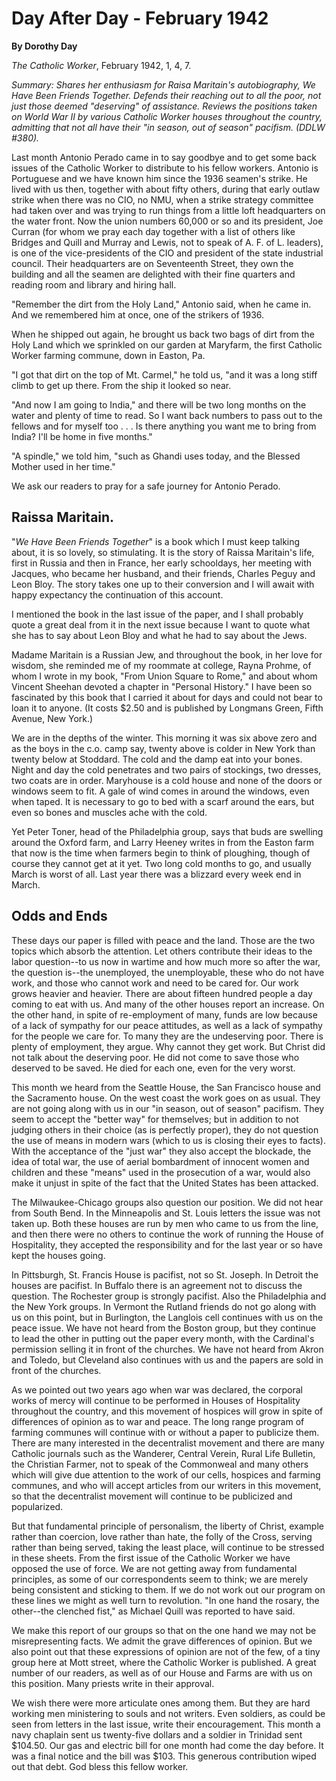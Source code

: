 Day After Day - February 1942
=============================

**By Dorothy Day**

*The Catholic Worker*, February 1942, 1, 4, 7.

*Summary: Shares her enthusiasm for Raisa Maritain's autobiography, *We
Have Been Friends Together*. Defends their reaching out to all the poor,
not just those deemed "deserving" of assistance. Reviews the positions
taken on World War II by various Catholic Worker houses throughout the
country, admitting that not all have their "in season, out of season"
pacifism. (DDLW \#380).*

Last month Antonio Perado came in to say goodbye and to get some back
issues of the Catholic Worker to distribute to his fellow workers.
Antonio is Portuguese and we have known him since the 1936 seamen's
strike. He lived with us then, together with about fifty others, during
that early outlaw strike when there was no CIO, no NMU, when a strike
strategy committee had taken over and was trying to run things from a
little loft headquarters on the water front. Now the union numbers
60,000 or so and its president, Joe Curran (for whom we pray each day
together with a list of others like Bridges and Quill and Murray and
Lewis, not to speak of A. F. of L. leaders), is one of the
vice-presidents of the CIO and president of the state industrial
council. Their headquarters are on Seventeenth Street, they own the
building and all the seamen are delighted with their fine quarters and
reading room and library and hiring hall.

"Remember the dirt from the Holy Land," Antonio said, when he came in.
And we remembered him at once, one of the strikers of 1936.

When he shipped out again, he brought us back two bags of dirt from the
Holy Land which we sprinkled on our garden at Maryfarm, the first
Catholic Worker farming commune, down in Easton, Pa.

"I got that dirt on the top of Mt. Carmel," he told us, "and it was a
long stiff climb to get up there. From the ship it looked so near.

"And now I am going to India," and there will be two long months on the
water and plenty of time to read. So I want back numbers to pass out to
the fellows and for myself too . . . Is there anything you want me to
bring from India? I'll be home in five months."

"A spindle," we told him, "such as Ghandi uses today, and the Blessed
Mother used in her time."

We ask our readers to pray for a safe journey for Antonio Perado.

Raissa Maritain.
----------------

"*We Have Been Friends Together*" is a book which I must keep talking
about, it is so lovely, so stimulating. It is the story of Raissa
Maritain's life, first in Russia and then in France, her early
schooldays, her meeting with Jacques, who became her husband, and their
friends, Charles Peguy and Leon Bloy. The story takes one up to their
conversion and I will await with happy expectancy the continuation of
this account.

I mentioned the book in the last issue of the paper, and I shall
probably quote a great deal from it in the next issue because I want to
quote what she has to say about Leon Bloy and what he had to say about
the Jews.

Madame Maritain is a Russian Jew, and throughout the book, in her love
for wisdom, she reminded me of my roommate at college, Rayna Prohme, of
whom I wrote in my book, "From Union Square to Rome," and about whom
Vincent Sheehan devoted a chapter in "Personal History." I have been so
fascinated by this book that I carried it about for days and could not
bear to loan it to anyone. (It costs \$2.50 and is published by Longmans
Green, Fifth Avenue, New York.)

We are in the depths of the winter. This morning it was six above zero
and as the boys in the c.o. camp say, twenty above is colder in New York
than twenty below at Stoddard. The cold and the damp eat into your
bones. Night and day the cold penetrates and two pairs of stockings, two
dresses, two coats are in order. Maryhouse is a cold house and none of
the doors or windows seem to fit. A gale of wind comes in around the
windows, even when taped. It is necessary to go to bed with a scarf
around the ears, but even so bones and muscles ache with the cold.

Yet Peter Toner, head of the Philadelphia group, says that buds are
swelling around the Oxford farm, and Larry Heeney writes in from the
Easton farm that now is the time when farmers begin to think of
ploughing, though of course they cannot get at it yet. Two long cold
months to go, and usually March is worst of all. Last year there was a
blizzard every week end in March.

Odds and Ends
-------------

These days our paper is filled with peace and the land. Those are the
two topics which absorb the attention. Let others contribute their ideas
to the labor question--to us now in wartime and how much more so after
the war, the question is--the unemployed, the unemployable, these who do
not have work, and those who cannot work and need to be cared for. Our
work grows heavier and heavier. There are about fifteen hundred people a
day coming to eat with us. And many of the other houses report an
increase. On the other hand, in spite of re-employment of many, funds
are low because of a lack of sympathy for our peace attitudes, as well
as a lack of sympathy for the people we care for. To many they are the
undeserving poor. There is plenty of employment, they argue. Why cannot
they get work. But Christ did not talk about the deserving poor. He did
not come to save those who deserved to be saved. He died for each one,
even for the very worst.

This month we heard from the Seattle House, the San Francisco house and
the Sacramento house. On the west coast the work goes on as usual. They
are not going along with us in our "in season, out of season" pacifism.
They seem to accept the "better way" for themselves; but in addition to
not judging others in their choice (as is perfectly proper), they do not
question the use of means in modern wars (which to us is closing their
eyes to facts). With the acceptance of the "just war" they also accept
the blockade, the idea of total war, the use of aerial bombardment of
innocent women and children and these "means" used in the prosecution of
a war, would also make it unjust in spite of the fact that the United
States has been attacked.

The Milwaukee-Chicago groups also question our position. We did not hear
from South Bend. In the Minneapolis and St. Louis letters the issue was
not taken up. Both these houses are run by men who came to us from the
line, and then there were no others to continue the work of running the
House of Hospitality, they accepted the responsibility and for the last
year or so have kept the houses going.

In Pittsburgh, St. Francis House is pacifist, not so St. Joseph. In
Detroit the houses are pacifist. In Buffalo there is an agreement not to
discuss the question. The Rochester group is strongly pacifist. Also the
Philadelphia and the New York groups. In Vermont the Rutland friends do
not go along with us on this point, but in Burlington, the Langlois cell
continues with us on the peace issue. We have not heard from the Boston
group, but they continue to lead the other in putting out the paper
every month, with the Cardinal's permission selling it in front of the
churches. We have not heard from Akron and Toledo, but Cleveland also
continues with us and the papers are sold in front of the churches.

As we pointed out two years ago when war was declared, the corporal
works of mercy will continue to be performed in Houses of Hospitality
throughout the country, and this movement of hospices will grow in spite
of differences of opinion as to war and peace. The long range program of
farming communes will continue with or without a paper to publicize
them. There are many interested in the decentralist movement and there
are many Catholic journals such as the Wanderer, Central Verein, Rural
Life Bulletin, the Christian Farmer, not to speak of the Commonweal and
many others which will give due attention to the work of our cells,
hospices and farming communes, and who will accept articles from our
writers in this movement, so that the decentralist movement will
continue to be publicized and popularized.

But that fundamental principle of personalism, the liberty of Christ,
example rather than coercion, love rather than hate, the folly of the
Cross, serving rather than being served, taking the least place, will
continue to be stressed in these sheets. From the first issue of the
Catholic Worker we have opposed the use of force. We are not getting
away from fundamental principles, as some of our correspondents seem to
think; we are merely being consistent and sticking to them. If we do not
work out our program on these lines we might as well turn to revolution.
"In one hand the rosary, the other--the clenched fist," as Michael Quill
was reported to have said.

We make this report of our groups so that on the one hand we may not be
misrepresenting facts. We admit the grave differences of opinion. But we
also point out that these expressions of opinion are not of the few, of
a tiny group here at Mott street, where the Catholic Worker is
published. A great number of our readers, as well as of our House and
Farms are with us on this position. Many priests write in their
approval.

We wish there were more articulate ones among them. But they are hard
working men ministering to souls and not writers. Even soldiers, as
could be seen from letters in the last issue, write their encouragement.
This month a navy chaplain sent us twenty-five dollars and a soldier in
Trinidad sent \$104.50. Our gas and electric bill for one month had come
the day before. It was a final notice and the bill was \$103. This
generous contribution wiped out that debt. God bless this fellow worker.

